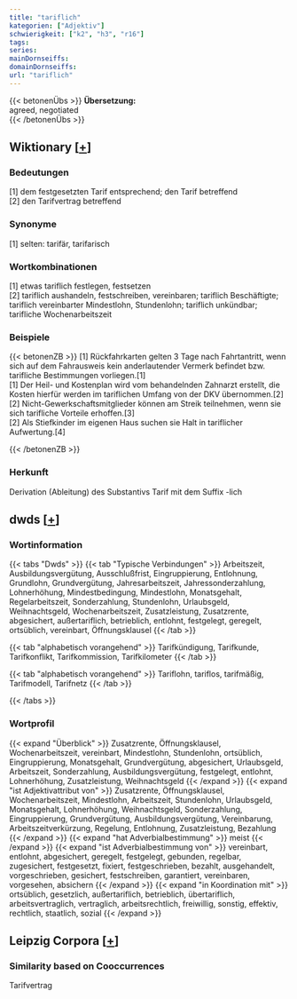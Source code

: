 ```yaml
---
title: "tariflich"
kategorien: ["Adjektiv"]
schwierigkeit: ["k2", "h3", "r16"]
tags:
series:
mainDornseiffs:
domainDornseiffs:
url: "tariflich"
---
```


{{< betonenÜbs >}}
**Übersetzung:**  
agreed, negotiated  
{{< /betonenÜbs >}}

## Wiktionary [[+](https://de.wiktionary.org/wiki/tariflich)]

### Bedeutungen
[1] dem festgesetzten Tarif entsprechend; den Tarif betreffend  
[2] den Tarifvertrag betreffend  

### Synonyme
[1] selten: tarifär, tarifarisch  

### Wortkombinationen
[1] etwas tariflich festlegen, festsetzen  
[2] tariflich aushandeln, festschreiben, vereinbaren; tariflich Beschäftigte; tariflich vereinbarter Mindestlohn, Stundenlohn; tariflich unkündbar; tarifliche Wochenarbeitszeit  

### Beispiele
{{< betonenZB >}}
[1] Rückfahrkarten gelten 3 Tage nach Fahrtantritt, wenn sich auf dem Fahrausweis kein anderlautender Vermerk befindet bzw. tarifliche Bestimmungen vorliegen.[1]  
[1] Der Heil- und Kostenplan wird vom behandelnden Zahnarzt erstellt, die Kosten hierfür werden im tariflichen Umfang von der DKV übernommen.[2]  
[2] Nicht-Gewerkschaftsmitglieder können am Streik teilnehmen, wenn sie sich tarifliche Vorteile erhoffen.[3]  
[2] Als Stiefkinder im eigenen Haus suchen sie Halt in tariflicher Aufwertung.[4]  

{{< /betonenZB >}}
### Herkunft
Derivation (Ableitung) des Substantivs Tarif mit dem Suffix -lich  



## dwds [[+](https://www.dwds.de/wb/tariflich)]

### Wortinformation
{{< tabs "Dwds" >}}
{{< tab "Typische Verbindungen" >}}
Arbeitszeit, Ausbildungsvergütung, Ausschlußfrist, Eingruppierung, Entlohnung, Grundlohn, Grundvergütung, Jahresarbeitszeit, Jahressonderzahlung, Lohnerhöhung, Mindestbedingung, Mindestlohn, Monatsgehalt, Regelarbeitszeit, Sonderzahlung, Stundenlohn, Urlaubsgeld, Weihnachtsgeld, Wochenarbeitszeit, Zusatzleistung, Zusatzrente, abgesichert, außertariflich, betrieblich, entlohnt, festgelegt, geregelt, ortsüblich, vereinbart, Öffnungsklausel
{{< /tab >}}

{{< tab "alphabetisch vorangehend" >}}
Tarifkündigung, Tarifkunde, Tarifkonflikt, Tarifkommission, Tarifkilometer
{{< /tab >}}

{{< tab "alphabetisch vorangehend" >}}
Tariflohn, tariflos, tarifmäßig, Tarifmodell, Tarifnetz
{{< /tab >}}

{{< /tabs >}}

### Wortprofil
{{< expand "Überblick" >}} Zusatzrente, Öffnungsklausel, Wochenarbeitszeit, vereinbart, Mindestlohn, Stundenlohn, ortsüblich, Eingruppierung, Monatsgehalt, Grundvergütung, abgesichert, Urlaubsgeld, Arbeitszeit, Sonderzahlung, Ausbildungsvergütung, festgelegt, entlohnt, Lohnerhöhung, Zusatzleistung, Weihnachtsgeld {{< /expand >}}
{{< expand "ist Adjektivattribut von" >}} Zusatzrente, Öffnungsklausel, Wochenarbeitszeit, Mindestlohn, Arbeitszeit, Stundenlohn, Urlaubsgeld, Monatsgehalt, Lohnerhöhung, Weihnachtsgeld, Sonderzahlung, Eingruppierung, Grundvergütung, Ausbildungsvergütung, Vereinbarung, Arbeitszeitverkürzung, Regelung, Entlohnung, Zusatzleistung, Bezahlung {{< /expand >}}
{{< expand "hat Adverbialbestimmung" >}} meist {{< /expand >}}
{{< expand "ist Adverbialbestimmung von" >}} vereinbart, entlohnt, abgesichert, geregelt, festgelegt, gebunden, regelbar, zugesichert, festgesetzt, fixiert, festgeschrieben, bezahlt, ausgehandelt, vorgeschrieben, gesichert, festschreiben, garantiert, vereinbaren, vorgesehen, absichern {{< /expand >}}
{{< expand "in Koordination mit" >}} ortsüblich, gesetzlich, außertariflich, betrieblich, übertariflich, arbeitsvertraglich, vertraglich, arbeitsrechtlich, freiwillig, sonstig, effektiv, rechtlich, staatlich, sozial {{< /expand >}}

## Leipzig Corpora [[+](https://corpora.uni-leipzig.de/en/res?word=tariflich&corpusId=deu_newscrawl-public_2018)]


### Similarity based on Cooccurrences
Tarifvertrag

